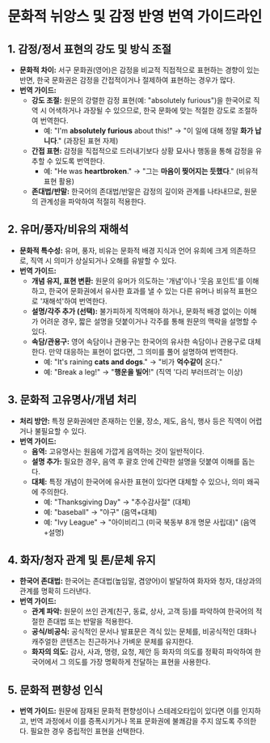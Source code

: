 # 문화적 뉘앙스 및 감정 반영 번역 가이드라인

## 1. 감정/정서 표현의 강도 및 방식 조절
- **문화적 차이:** 서구 문화권(영어)은 감정을 비교적 직접적으로 표현하는 경향이 있는 반면, 한국 문화권은 감정을 간접적이거나 절제하여 표현하는 경우가 많다.
- **번역 가이드:**
  - **강도 조절:** 원문의 강렬한 감정 표현(예: "absolutely furious")을 한국어로 직역 시 어색하거나 과장될 수 있으므로, 한국 문화에 맞는 적절한 강도로 조절하여 번역한다.
    - 예: "I'm **absolutely furious** about this!" -> "이 일에 대해 정말 **화가 납니다**." (과장된 표현 자제)
  - **간접 표현:** 감정을 직접적으로 드러내기보다 상황 묘사나 행동을 통해 감정을 유추할 수 있도록 번역한다.
    - 예: "He was **heartbroken**." -> "그는 **마음이 찢어지는 듯했다**." (비유적 표현 활용)
  - **존대법/반말:** 한국어의 존대법/반말은 감정의 깊이와 관계를 나타내므로, 원문의 관계성을 파악하여 적절히 적용한다.

## 2. 유머/풍자/비유의 재해석
- **문화적 특수성:** 유머, 풍자, 비유는 문화적 배경 지식과 언어 유희에 크게 의존하므로, 직역 시 의미가 상실되거나 오해를 유발할 수 있다.
- **번역 가이드:**
  - **개념 유지, 표현 변환:** 원문의 유머가 의도하는 '개념'이나 '웃음 포인트'를 이해하고, 한국어 문화권에서 유사한 효과를 낼 수 있는 다른 유머나 비유적 표현으로 '재해석'하여 번역한다.
  - **설명/각주 추가 (선택):** 불가피하게 직역해야 하거나, 문화적 배경 없이는 이해가 어려운 경우, 짧은 설명을 덧붙이거나 각주를 통해 원문의 맥락을 설명할 수 있다.
  - **속담/관용구:** 영어 속담이나 관용구는 한국어의 유사한 속담이나 관용구로 대체한다. 만약 대응하는 표현이 없다면, 그 의미를 풀어 설명하여 번역한다.
    - 예: "It's raining **cats and dogs**." -> "비가 **억수같이** 온다."
    - 예: "Break a leg!" -> "**행운을 빌어**!" (직역 '다리 부러뜨려'는 이상)

## 3. 문화적 고유명사/개념 처리
- **처리 방안:** 특정 문화권에만 존재하는 인물, 장소, 제도, 음식, 행사 등은 직역이 어렵거나 불필요할 수 있다.
- **번역 가이드:**
  - **음역:** 고유명사는 원음에 가깝게 음역하는 것이 일반적이다.
  - **설명 추가:** 필요한 경우, 음역 후 괄호 안에 간략한 설명을 덧붙여 이해를 돕는다.
  - **대체:** 특정 개념이 한국어에 유사한 표현이 있다면 대체할 수 있으나, 의미 왜곡에 주의한다.
    - 예: "Thanksgiving Day" -> "추수감사절" (대체)
    - 예: "baseball" -> "야구" (음역+대체)
    - 예: "Ivy League" -> "아이비리그 (미국 북동부 8개 명문 사립대)" (음역+설명)

## 4. 화자/청자 관계 및 톤/문체 유지
- **한국어 존대법:** 한국어는 존대법(높임말, 겸양어)이 발달하여 화자와 청자, 대상과의 관계를 명확히 드러낸다.
- **번역 가이드:**
  - **관계 파악:** 원문이 쓰인 관계(친구, 동료, 상사, 고객 등)를 파악하여 한국어의 적절한 존대법 또는 반말을 적용한다.
  - **공식/비공식:** 공식적인 문서나 발표문은 격식 있는 문체를, 비공식적인 대화나 캐주얼한 콘텐츠는 친근하거나 가벼운 문체를 유지한다.
  - **화자의 의도:** 감사, 사과, 명령, 요청, 제안 등 화자의 의도를 정확히 파악하여 한국어에서 그 의도를 가장 명확하게 전달하는 표현을 사용한다.

## 5. 문화적 편향성 인식
- **번역 가이드:** 원문에 잠재된 문화적 편향성이나 스테레오타입이 있다면 이를 인지하고, 번역 과정에서 이를 증폭시키거나 목표 문화권에 불쾌감을 주지 않도록 주의한다. 필요한 경우 중립적인 표현을 선택한다.